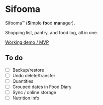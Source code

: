# Sifooma

Sifooma™ (**Si**mple **fo**od **ma**nager).

Shopping list, pantry, and food log, all in one.

[Working demo / MVP](https://jamesdeluk.github.io/sifooma/)

## To do

- [ ] Backup/restore
- [ ] Undo delete/transfer
- [ ] Quantities
- [ ] Grouped dates in Food Diary
- [ ] Sync / online storage
- [ ] Nutrition info
